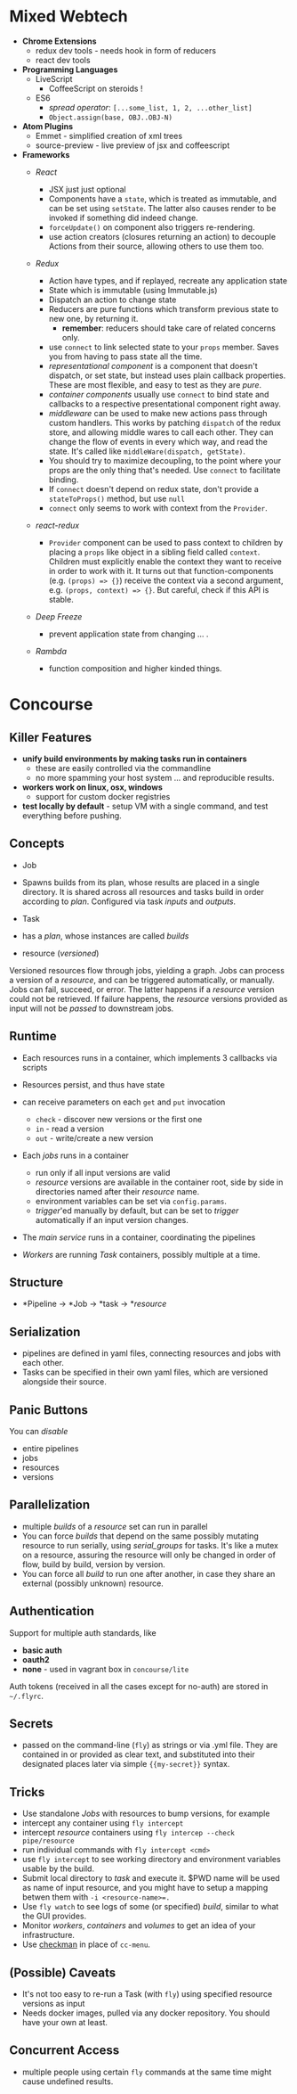 # Mixed Webtech
* **Chrome Extensions**
	* redux dev tools - needs hook in form of reducers
	* react dev tools
* **Programming Languages**
	* LiveScript
		* CoffeeScript on steroids !
	* ES6
		* *spread operator*: `[...some_list, 1, 2, ...other_list]`
		* `Object.assign(base, OBJ..OBJ-N)`
* **Atom Plugins**
	* Emmet - simplified creation of xml trees
	* source-preview - live preview of jsx and coffeescript
* **Frameworks**
	* *React*
		* JSX just just optional
		* Components have a `state`, which is treated as immutable, and can
		  be set using `setState`. The latter also causes render to be invoked
		  if something did indeed change.
		* `forceUpdate()` on component also triggers re-rendering.
		* use action creators (closures returning an action) to decouple Actions
		  from their source, allowing others to use them too.
	* *Redux*
		* Action have types, and if replayed, recreate any application state
		* State which is immutable (using Immutable.js)
		* Dispatch an action to change state
		* Reducers are pure functions which transform previous state to new one,
			by returning it.
			* **remember**: reducers should take care of related concerns only.
		* use `connect` to link selected state to your `props` member. Saves you
		  from having to pass state all the time.
		* *representational component* is a component that doesn't dispatch, or set
		  state, but instead uses plain callback properties. These are most
			flexible, and easy to test as they are *pure*.
		* *container components* usually use `connect` to bind state and callbacks
		  to a respective presentational component right away.
		* *middleware* can be used to make new actions pass through custom handlers.
			This works by patching `dispatch` of the redux store, and allowing middle
			wares to call each other.
		  They can change the flow of events in every which way, and read the state.
			It's called like `middleWare(dispatch, getState)`.
		* You should try to maximize decoupling, to the point where your props
		  are the only thing that's needed. Use `connect` to facilitate binding.
		* If `connect` doesn't depend on redux state, don't provide a
		  `stateToProps()` method, but use `null`
		* `connect` only seems to work with context from the `Provider`.
	* *react-redux*
		* `Provider` component can be used to pass context to children by placing
		 a `props` like object in a sibling field called `context`.
		 Children must explicitly enable the context they want to receive in order
		 to work with it. It turns out that function-components (e.g.
		 `(props) => {}`) receive the context via a second argument, e.g.
			`(props, context) => {}`. But careful, check if this API is stable.

	* *Deep Freeze*
		* prevent application state from changing ... .
	* *Rambda*
	  * function composition and higher kinded things.

# Concourse

## Killer Features

* **unify build environments by making tasks run in
   containers**
    - these are easily controlled via the commandline
    - no more spamming your host system ... and reproducible results.
* **workers work on linux, osx, windows**
    - support for custom docker registries
* **test locally by default**
		- setup VM with a single command, and test everything before pushing.

## Concepts

*   Job
   - Spawns builds from its plan, whose results are placed in a single
     directory. It is shared across all resources and tasks build in
     order according to *plan*. Configured via task *inputs* and *outputs*.
*   Task
   - has a *plan*, whose instances are called *builds*
*   resource (*versioned*)

Versioned resources flow through jobs, yielding a graph.
Jobs can process a version of a *resource*, and can be triggered
automatically, or
manually. Jobs can fail, succeed, or error. The latter happens if a
*resource*
version could not be retrieved. If failure happens, the *resource* versions
provided as input will not be *passed* to downstream jobs.

## Runtime

*   Each resources runs in a container, which implements 3 callbacks via scripts
*   Resources persist, and thus have state
*   can receive parameters on each `get` and `put` invocation

    *   `check` - discover new versions or the first one
    *   `in` - read a version
    *   `out` - write/create a new version

*   Each *jobs* runs in a container

    *   run only if all input versions are valid
    *   *resource* versions are available in the container root, side by side
        in directories named after their *resource* name.
    *   environment variables can be set via `config.params`.
    *   *trigger*'ed manually by default, but can be set to *trigger*
        automatically if an input version changes.

*   The *main service* runs in a container, coordinating the pipelines
*   *Workers* are running *Task* containers, possibly multiple at a time.

## Structure

*   \*Pipeline -> \*Job -> \*task -> \**resource*

## Serialization

*   pipelines are defined in yaml files, connecting resources and jobs with
    each other.
*   Tasks can be specified in their own yaml files, which are versioned
    alongside their source.

## Panic Buttons

You can *disable*

*   entire pipelines
*   jobs
*   resources
*   versions

## Parallelization

* multiple *builds* of a *resource* set can run in parallel
* You can force *builds* that depend on the same possibly mutating resource to run serially, using *serial_groups* for tasks. It's like a mutex on a resource, assuring the resource will only be changed in order of flow, build by build, version by version.
* You can force all *build* to run one after another, in case they share an external (possibly unknown) resource.

## Authentication

Support for multiple auth standards, like

* **basic auth**
* **oauth2**
* **none** - used in vagrant box in `concourse/lite`

Auth tokens (received in all the cases except for no-auth) are
stored in `~/.flyrc`.

## Secrets

*   passed on the command-line (`fly`) as strings or via .yml file. They are
    contained in or provided as clear text, and substituted into their
    designated places later via simple `{{my-secret}}` syntax.

## Tricks

*   Use standalone *Jobs* with resources to bump versions, for example
*   intercept any container using `fly intercept`
*   intercept *resource* containers using `fly intercep --check pipe/resource`
*   run individual commands with `fly intercept <cmd>`
*   use `fly intercept` to see working directory and environment variables
    usable by the build.
*   Submit local directory to *task* and execute it. $PWD name will be used as
    name of input resource, and you might have to setup a mapping betwen them
    with `-i <resource-name>=.`
*   Use `fly watch` to see logs of some (or specified) *build*, similar to
    what the GUI provides.
*   Monitor *workers*, *containers* and *volumes* to get an idea of your
    infrastructure.
*   Use [checkman](https://github.com/cppforlife/checkman) in place of
    `cc-menu`.

## (Possible) Caveats

*   It's not too easy to re-run a Task (with `fly`) using specified resource
    versions as input
*   Needs docker images, pulled via any docker repository. You should have
    your own at least.

## Concurrent Access

* multiple people using certain `fly` commands at the same time might cause
  undefined results.
